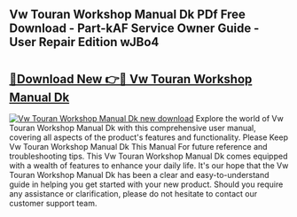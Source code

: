 ## Vw Touran Workshop Manual Dk PDf Free Download - Part-kAF Service Owner Guide - User Repair Edition wJBo4

# <h2><a href="http://bc46295.oget.top/?id=Vw+Touran+Workshop+Manual+Dk">🔗Download New 👉🔴 Vw Touran Workshop Manual Dk</a></h2>

[![Vw Touran Workshop Manual Dk new download](https://i.imgur.com/5g1atiW.png)](http://bc46295.oget.top/?id=Vw+Touran+Workshop+Manual+Dk)
Explore the world of Vw Touran Workshop Manual Dk with this comprehensive user manual, covering all aspects of the product's features and functionality. Please Keep Vw Touran Workshop Manual Dk This Manual For future reference and troubleshooting tips. This Vw Touran Workshop Manual Dk comes equipped with a wealth of features to enhance your daily life. It's our hope that the Vw Touran Workshop Manual Dk has been a clear and easy-to-understand guide in helping you get started with your new product. Should you require any assistance or clarification, please do not hesitate to contact our customer support team.
